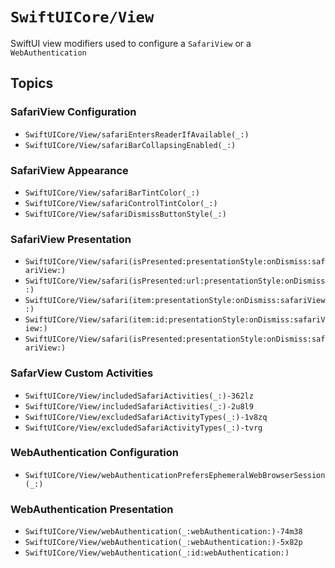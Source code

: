 # ``SwiftUICore/View``

SwiftUI view modifiers used to configure a ``SafariView`` or a ``WebAuthentication``

## Topics

### SafariView Configuration

- ``SwiftUICore/View/safariEntersReaderIfAvailable(_:)``
- ``SwiftUICore/View/safariBarCollapsingEnabled(_:)``

### SafariView Appearance

- ``SwiftUICore/View/safariBarTintColor(_:)``
- ``SwiftUICore/View/safariControlTintColor(_:)``
- ``SwiftUICore/View/safariDismissButtonStyle(_:)``

### SafariView Presentation

- ``SwiftUICore/View/safari(isPresented:presentationStyle:onDismiss:safariView:)``
- ``SwiftUICore/View/safari(isPresented:url:presentationStyle:onDismiss:)``
- ``SwiftUICore/View/safari(item:presentationStyle:onDismiss:safariView:)``
- ``SwiftUICore/View/safari(item:id:presentationStyle:onDismiss:safariView:)``
- ``SwiftUICore/View/safari(isPresented:presentationStyle:onDismiss:safariView:)``

### SafarView Custom Activities

- ``SwiftUICore/View/includedSafariActivities(_:)-362lz``
- ``SwiftUICore/View/includedSafariActivities(_:)-2u8l9``
- ``SwiftUICore/View/excludedSafariActivityTypes(_:)-1v8zq``
- ``SwiftUICore/View/excludedSafariActivityTypes(_:)-tvrg``

### WebAuthentication Configuration

- ``SwiftUICore/View/webAuthenticationPrefersEphemeralWebBrowserSession(_:)``

### WebAuthentication Presentation

- ``SwiftUICore/View/webAuthentication(_:webAuthentication:)-74m38``
- ``SwiftUICore/View/webAuthentication(_:webAuthentication:)-5x82p``
- ``SwiftUICore/View/webAuthentication(_:id:webAuthentication:)``
